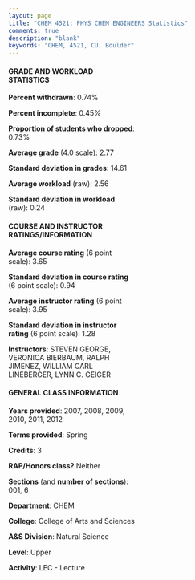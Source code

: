 ```yaml
---
layout: page
title: "CHEM 4521: PHYS CHEM ENGINEERS Statistics"
comments: true
description: "blank"
keywords: "CHEM, 4521, CU, Boulder"
--- 
```

<head>
<script src="https://ajax.googleapis.com/ajax/libs/jquery/2.1.3/jquery.min.js"></script>
<script src="https://dl.dropboxusercontent.com/s/pc42nxpaw1ea4o9/highcharts.js?dl=0"></script>
<!-- <script src="../assets/js/highcharts.js"></script> -->
<style type="text/css">@font-face {
	font-family: "Bebas Neue";
	src: url(https://www.filehosting.org/file/details/544349/BebasNeue%20Regular.otf) format("opentype");
	}
	h1.Bebas { 
		font-family: "Bebas Neue", Verdana, Tahoma;
	}
</style>
</head>
<body>
	<div id="container" style="float: right; width: 45%; height: 88%; margin-left: 2.5%; margin-right: 2.5%;"></div>
	<script language="JavaScript">
		$(document).ready(function() {
		var chart = {type: 'column'};
		var title = {text: 'Grade Distribution'};
		var xAxis = {categories: ['A','B','C','D','F'],crosshair: true};
		var yAxis = {min: 0,title: {text: 'Percentage'}};
		var tooltip = {headerFormat: '<center><b><span style="font-size:20px">{point.key}</span></b></center>',
		               pointFormat: '<td style="padding:0"><b>{point.y:.1f}%</b></td>',
		               footerFormat: '</table>',shared: true,useHTML: true};
		var plotOptions = {column: {pointPadding: 0.0,borderWidth: 0}};  
		var credits = {enabled: false};var series= [{name: 'Percent',data: [15.83,47.34,33.14,2.37,1.33,]}];
		var json = {};
		json.chart = chart;
		json.title = title;
		json.tooltip = tooltip;
		json.xAxis = xAxis;
		json.yAxis = yAxis;  
		json.series = series;
		json.plotOptions = plotOptions;  
		json.credits = credits;
		$('#container').highcharts(json);
	});
	</script>
</body>
			   
#### GRADE AND WORKLOAD STATISTICS

**Percent withdrawn**: 0.74%

**Percent incomplete**: 0.45%

**Proportion of students who dropped**: 0.73%

**Average grade** (4.0 scale): 2.77

**Standard deviation in grades**: 14.61

**Average workload** (raw): 2.56

**Standard deviation in workload** (raw): 0.24

#### COURSE AND INSTRUCTOR RATINGS/INFORMATION

**Average course rating** (6 point scale): 3.65

**Standard deviation in course rating** (6 point scale): 0.94

**Average instructor rating** (6 point scale): 3.95

**Standard deviation in instructor rating** (6 point scale): 1.28

**Instructors**: STEVEN GEORGE, VERONICA BIERBAUM, RALPH JIMENEZ, WILLIAM CARL LINEBERGER, LYNN C. GEIGER

#### GENERAL CLASS INFORMATION

**Years provided**: 2007, 2008, 2009, 2010, 2011, 2012

**Terms provided**: Spring

**Credits**: 3

**RAP/Honors class?** Neither

**Sections** (and **number of sections**): 001, 6

**Department**: CHEM

**College**: College of Arts and Sciences

**A&S Division**: Natural Science

**Level**: Upper

**Activity**: LEC - Lecture